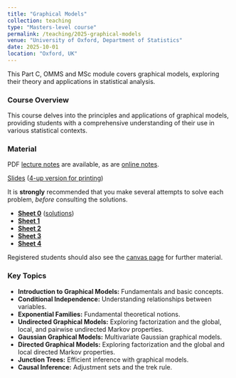 ```yaml
---
title: "Graphical Models"
collection: teaching
type: "Masters-level course"
permalink: /teaching/2025-graphical-models
venue: "University of Oxford, Department of Statistics"
date: 2025-10-01
location: "Oxford, UK"
---
```


This Part C, OMMS and MSc module covers graphical models, exploring their theory and applications in statistical analysis.

### Course Overview

This course delves into the principles and applications of graphical models, providing students with a comprehensive understanding of their use in various statistical contexts.

### Material

PDF [lecture notes](https://www.stats.ox.ac.uk/~evans/gms/lecturenotes_25.pdf) are available, as are [online notes](https://www.stats.ox.ac.uk/~evans/gms/_book/).

[Slides](https://www.stats.ox.ac.uk/~evans/gms/slides_25_ho.pdf) ([4-up version for printing](https://www.stats.ox.ac.uk/~evans/gms/slides_25_4up.pdf))

It is **strongly** recommended that you make several attempts to solve each problem, _before_ consulting the solutions.

* **[Sheet 0](https://www.stats.ox.ac.uk/~evans/gms/w0.pdf)** ([solutions](https://www.stats.ox.ac.uk/~evans/gms/w0_sols.pdf))
* **[Sheet 1](https://www.stats.ox.ac.uk/~evans/gms/w1.pdf)**
* **[Sheet 2](https://www.stats.ox.ac.uk/~evans/gms/w2.pdf)**
* **[Sheet 3](https://www.stats.ox.ac.uk/~evans/gms/w3.pdf)**
* **[Sheet 4](https://www.stats.ox.ac.uk/~evans/gms/w4.pdf)**

Registered students should also see the [canvas page](https://canvas.ox.ac.uk/courses/295116) for further material.


### Key Topics

* **Introduction to Graphical Models:** Fundamentals and basic concepts.
* **Conditional Independence:** Understanding relationships between variables.
* **Exponential Families:** Fundamental theoretical notions.
* **Undirected Graphical Models:** Exploring factorization and the global, local, and pairwise undirected Markov properties.
* **Gaussian Graphical Models:** Multivariate Gaussian graphical models.
* **Directed Graphical Models:** Exploring factorization and the global and local directed Markov properties.
* **Junction Trees:** Efficient inference with graphical models.
* **Causal Inference:** Adjustment sets and the trek rule.

